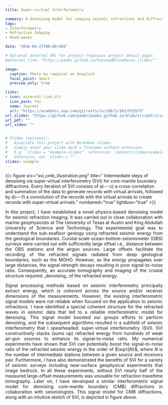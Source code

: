 ```yaml
---
title: Super-virtual Interferometry 

summary: A denoising model for imaging seismic refractions and diffractions.
tags:
- Interferometry  
- Refraction Imaging
- Head-waves

date: "2016-04-27T00:00:00Z"

# Optional external URL for project (replaces project detail page).
#external_link: "https://pawbz.github.io/FocusedBlindDecon.jl/dev/"

image:
  caption: Photo by rawpixel on Unsplash
  focal_point: Smart
  preview_only: true

links:
- icon: external-link-alt
  icon_pack: fas
  name: Journal
  url: "https://academic.oup.com/gji/article/188/1/263/633573"
url_slides: "https://github.com/pawbz/pawbz.github.io/blob/src/pdf/slides/Pawan_svi_cmb_compressed.pdf"
url_pdf: ""
url_video: ""


# Slides (optional).
#   Associate this project with Markdown slides.
#   Simply enter your slide deck's filename without extension.
#   E.g. `slides = "example-slides"` references `content/slides/example-slides.md`.
#   Otherwise, set `slides = ""`.
slides: example
---
```


{{< figure src="svi_cmb_illustration.png" title=" Intermediate steps of denoising via super-virtual interferometry (SVI) for core-mantle boundary diffractions. Every iteration of SVI consists of a)---c) a cross-correlation and summation of the data to generate records with virtual arrivals, followed by  d)---f) a convolution of the records with the virtual arrivals to create records with super-virtual arrivals." numbered="true" lightbox="true" >}} 

<div style="text-align: justify">
In this project, I have established a novel physics-based 
denoising model for seismic refraction imaging.
It was carried out in close collaboration with marine geophysicists at The University of Texas at Austin and
King Abdullah University of Science and Technology. 
The experimental goal was to 
understand the sub-seafloor geology using refracted seismic energy from the 
geological boundaries.
Curstal-scale ocean-bottom-seismometer (OBS) surveys were carried out with sufficiently large
offset i.e.,
distance between the OBS stations and the airgun sources. Large offsets facilitate
the recording of the refracted signals radiated from deep geological boundaries, such as the 
MOHO.
However, as the energy propagates over large distances, the signal strength decays 
resulting in poor signal-to-noise ratio.
Consequently, an accurate tomography and imaging of the crustal structure required _denoising_ of the refracted energy.


Signal processing methods based on seismic interferometry principally extract energy, which is 
_coherent_
across the source and/or receiver dimensions of the measurements.
However, the existing interferometric signal models were not reliable when focused on the application to 
seismic refractions.
I have identified a 
special coherent structure for the refracted waves in seismic data that led to a 
reliable interferometric model for denoising. 
This signal model boosted our groups efforts to perform denoising, 
and the subsequent algorithms resulted in a subfield 
of seismic interferometry that I spearheaded: 
super-virtual interferometry (SVI). 
SVI constructively stacks (sums up) refracted energy 
from hundreds of weak air-gun sources to 
enhance its signal-to-noise ratio.
My numerical experiments have shown that 
SVI can potentially boost 
the signal-to-noise ratio of the refracted seismic 
energy in the order of $\sqrt{N}$, where $N$ is the number of intermediate 
stations between a given source and receivers pair.
Furthermore, I have also demonstrated the benefits of SVI for a variety of 
seismic surveys including near-surface geophysical experiments that image bedrock.
In all these experiments, without SVI nearly half of the measured large-offset measurements 
was unusable for refraction traveltime tomography.
Later on, I have developed a similar interferometric signal model for denoising
core-mantle boundary (CMB) diffractions in
collaboration with seismologists. 
This signal model for CMB diffractions, along
with an intuitive sketch of SVI, 
is depicted in figure above.

 </div>



